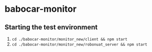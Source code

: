 # babocar-monitor
## Starting the test environment
1. ```cd ./babocar-monitor/monitor_new/client && npm start```
2. ```cd ./babocar-monitor/monitor_new/robonuat_server && npm start```
